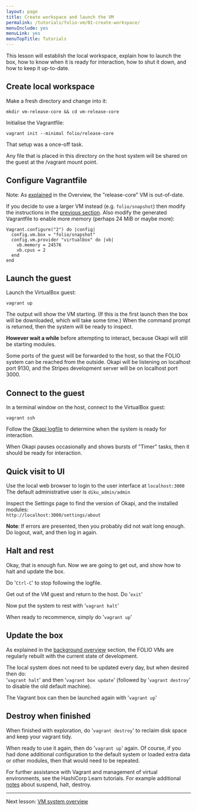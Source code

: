 ```yaml
---
layout: page
title: Create workspace and launch the VM
permalink: /tutorials/folio-vm/01-create-workspace/
menuInclude: yes
menuLink: yes
menuTopTitle: Tutorials
---
```


This lesson will establish the local workspace, explain how to launch the box, how to know when it is ready for interaction, how to shut it down, and how to keep it up-to-date.

## Create local workspace

Make a fresh directory and change into it:

```
mkdir vm-release-core && cd vm-release-core
```

Initialise the Vagrantfile:

```
vagrant init --minimal folio/release-core
```

That setup was a once-off task.

Any file that is placed in this directory on the host system
will be shared on the guest at the /vagrant mount point.

## Configure Vagrantfile

<div class="attention">
Note: As <a href="/tutorials/folio-vm/overview/#old-vm">explained</a>
in the Overview, the "release-core" VM is out-of-date.
</div>

If you decide to use a larger VM instead (e.g. `folio/snapshot`) then modify the instructions in the [previous section](#create-local-workspace).
Also modify the generated Vagrantfile to enable more memory (perhaps 24 MiB or maybe more):

```
Vagrant.configure("2") do |config|
  config.vm.box = "folio/snapshot"
  config.vm.provider "virtualbox" do |vb|
    vb.memory = 24576
    vb.cpus = 2
  end
end
```

## Launch the guest

Launch the VirtualBox guest:

```
vagrant up
```

The output will show the VM starting.
(If this is the first launch then the box will be downloaded, which will take some time.)
When the command prompt is returned, then the system will be ready to inspect.

**However wait a while** before attempting to interact, because Okapi will still be starting modules.

Some ports of the guest will be forwarded to the host, so that the FOLIO system can be reached from the outside.
Okapi will be listening on localhost port 9130, and the Stripes development server will be on localhost port 3000.

## Connect to the guest

In a terminal window on the host, connect to the VirtualBox guest:

```
vagrant ssh
```

Follow the [Okapi logfile](/tutorials/folio-vm/02-system-overview/#okapi-log)
to determine when the system is ready for interaction.

When Okapi pauses occasionally and shows bursts of "Timer" tasks, then it should be ready for interaction.

## Quick visit to UI

Use the local web browser to login to the user interface at `localhost:3000`\
The default administrative user is `diku_admin/admin`

Inspect the Settings page to find the version of Okapi, and the installed modules:\
`http://localhost:3000/settings/about`

**Note**: If errors are presented, then you probably did not wait long enough.
Do logout, wait, and then log in again.

## Halt and rest

Okay, that is enough fun.
Now we are going to get out, and show how to halt and update the box.

Do '`Ctrl-C`' to stop following the logfile.

Get out of the VM guest and return to the host. Do '`exit`'

Now put the system to rest with '`vagrant halt`'

When ready to recommence, simply do '`vagrant up`'

## Update the box

As explained in the [background overview](../overview/#background) section, the FOLIO VMs are regularly rebuilt with the current state of development.

The local system does not need to be updated every day, but when desired then do:\
'`vagrant halt`' and then '`vagrant box update`'
(followed by '`vagrant destroy`' to disable the old default machine).

The Vagrant box can then be launched again with '`vagrant up`'

## Destroy when finished

When finished with exploration, do '`vagrant destroy`' to reclaim disk space and keep your vagrant tidy.

When ready to use it again, then do '`vagrant up`' again.
Of course, if you had done additional configuration to the default system or loaded extra data or other modules, then that would need to be repeated.

For further assistance with Vagrant and management of virtual environments, see the HashiCorp Learn tutorials.
For example additional [notes](https://learn.hashicorp.com/tutorials/vagrant/getting-started-teardown) about suspend, halt, destroy.

---
Next lesson: [VM system overview](../02-system-overview/)

